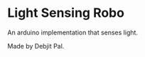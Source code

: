 # Light Sensing Robo

An arduino implementation that senses light.

Made by Debjit Pal.

<!-- <img src="./finalDia.png" width=500 /> -->
